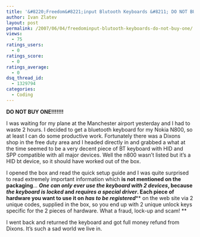 ```yaml
---
title: '&#8220;Freedom&#8221;input Blutooth Keyboards &#8211; DO NOT BUY ONE!'
author: Ivan Zlatev
layout: post
permalink: /2007/06/04/freedominput-blutooth-keyboards-do-not-buy-one/
views:
  - 75
ratings_users:
  - 0
ratings_score:
  - 0
ratings_average:
  - 0
dsq_thread_id:
  - 1329794
categories:
  - Coding
---
```

**DO NOT BUY ONE!!!!!!!**

I was waiting for my plane at the Manchester airport yesterday and I had to waste 2 hours. I decided to get a bluetooth keyboard for my Nokia N800, so at least I can do some productive work. Fortunately there was a Dixons shop in the free duty area and I headed directly in and grabbed a what at the time seemed to be a very decent piece of BT keyboard with HID and SPP compatible with all major devices. Well the n800 wasn&#8217;t listed but it&#8217;s a HID bt device, so it should have worked out of the box.

I opened the box and read the quick setup guide and I was quite surprised to read extremely important information which **is not mentioned on the packaging**&#8230; ***One can only ever use the keyboard with 2 devices*, because *the keyboard is locked* and *requires a special driver*. Each piece of hardware you want to use it on *has to be registered***** on the web site via 2 unique codes, supplied in the box, so you end up with 2 unique unlock keys specific for the 2 pieces of hardware. What a fraud, lock-up and scam! **

I went back and returned the keyboard and got full money refund from Dixons. It&#8217;s such a sad world we live in.
